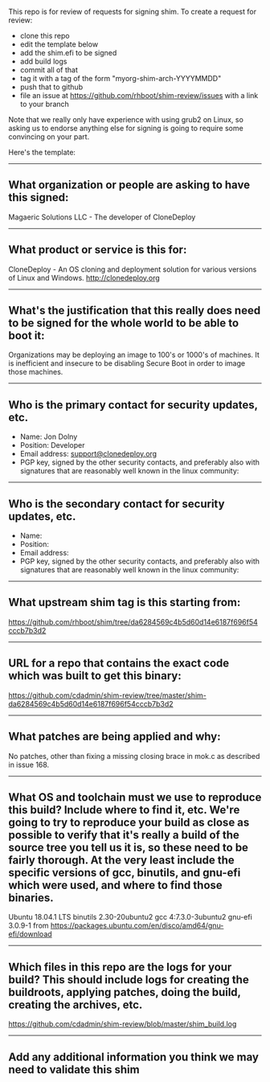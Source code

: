 This repo is for review of requests for signing shim.  To create a request for review:

- clone this repo
- edit the template below
- add the shim.efi to be signed
- add build logs
- commit all of that
- tag it with a tag of the form "myorg-shim-arch-YYYYMMDD"
- push that to github
- file an issue at https://github.com/rhboot/shim-review/issues with a link to your branch

Note that we really only have experience with using grub2 on Linux, so asking
us to endorse anything else for signing is going to require some convincing on
your part.

Here's the template:

-------------------------------------------------------------------------------
What organization or people are asking to have this signed:
-------------------------------------------------------------------------------
Magaeric Solutions LLC - The developer of CloneDeploy

-------------------------------------------------------------------------------
What product or service is this for:
-------------------------------------------------------------------------------
CloneDeploy - An OS cloning and deployment solution for various versions of Linux and Windows.
http://clonedeploy.org

-------------------------------------------------------------------------------
What's the justification that this really does need to be signed for the whole world to be able to boot it:
-------------------------------------------------------------------------------
Organizations may be deploying an image to 100's or 1000's of machines.  It is inefficient and insecure to be disabling Secure Boot in order to image those machines.

-------------------------------------------------------------------------------
Who is the primary contact for security updates, etc.
-------------------------------------------------------------------------------
- Name: Jon Dolny
- Position: Developer
- Email address: support@clonedeploy.org
- PGP key, signed by the other security contacts, and preferably also with signatures that are reasonably well known in the linux community:

-------------------------------------------------------------------------------
Who is the secondary contact for security updates, etc.
-------------------------------------------------------------------------------
- Name:
- Position:
- Email address:
- PGP key, signed by the other security contacts, and preferably also with signatures that are reasonably well known in the linux community:

-------------------------------------------------------------------------------
What upstream shim tag is this starting from:
-------------------------------------------------------------------------------
https://github.com/rhboot/shim/tree/da6284569c4b5d60d14e6187f696f54cccb7b3d2

-------------------------------------------------------------------------------
URL for a repo that contains the exact code which was built to get this binary:
-------------------------------------------------------------------------------
https://github.com/cdadmin/shim-review/tree/master/shim-da6284569c4b5d60d14e6187f696f54cccb7b3d2

-------------------------------------------------------------------------------
What patches are being applied and why:
-------------------------------------------------------------------------------
No patches, other than fixing a missing closing brace in mok.c as described in issue 168.  

-------------------------------------------------------------------------------
What OS and toolchain must we use to reproduce this build?  Include where to find it, etc.  We're going to try to reproduce your build as close as possible to verify that it's really a build of the source tree you tell us it is, so these need to be fairly thorough. At the very least include the specific versions of gcc, binutils, and gnu-efi which were used, and where to find those binaries.
-------------------------------------------------------------------------------
Ubuntu 18.04.1 LTS 
binutils 2.30-20ubuntu2 
gcc 4:7.3.0-3ubuntu2 
gnu-efi 3.0.9-1 from https://packages.ubuntu.com/en/disco/amd64/gnu-efi/download



-------------------------------------------------------------------------------
Which files in this repo are the logs for your build?   This should include logs for creating the buildroots, applying patches, doing the build, creating the archives, etc.
-------------------------------------------------------------------------------
https://github.com/cdadmin/shim-review/blob/master/shim_build.log

-------------------------------------------------------------------------------
Add any additional information you think we may need to validate this shim
-------------------------------------------------------------------------------

